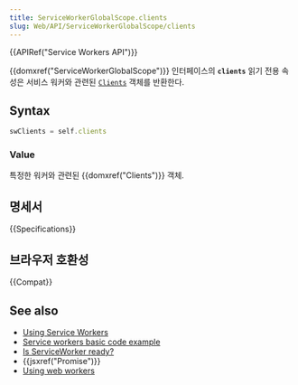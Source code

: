 ```yaml
---
title: ServiceWorkerGlobalScope.clients
slug: Web/API/ServiceWorkerGlobalScope/clients
---
```


{{APIRef("Service Workers API")}}

{{domxref("ServiceWorkerGlobalScope")}} 인터페이스의 **`clients`** 읽기 전용 속성은 서비스 워커와 관련된 [`Clients`](/ko/docs/Web/API/Clients) 객체를 반환한다.

## Syntax

```js
swClients = self.clients
```

### Value

특정한 워커와 관련된 {{domxref("Clients")}} 객체.

## 명세서

{{Specifications}}

## 브라우저 호환성

{{Compat}}

## See also

- [Using Service Workers](/ko/docs/Web/API/ServiceWorker_API/Using_Service_Workers)
- [Service workers basic code example](https://github.com/mdn/sw-test)
- [Is ServiceWorker ready?](https://jakearchibald.github.io/isserviceworkerready/)
- {{jsxref("Promise")}}
- [Using web workers](/ko/docs/Web/Guide/Performance/Using_web_workers)

